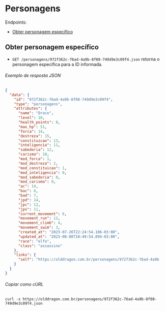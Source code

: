 Personagens
===========

Endpoints:

- [Obter personagem específico](#obter-personagem-específico)

Obter personagem específico
---------------------------

* `GET /personagens/972f362c-76ad-4a9b-8f08-749d9e3c09f4.json` retorna o personagem específica para a ID informada.

###### Exemplo de resposta JSON
<!-- START GET /personagens/example.json -->
```json
{
  "data": {
    "id": "972f362c-76ad-4a9b-8f08-749d9e3c09f4",
    "type": "personagens",
    "attributes": {
      "name": "Draco",
      "level": 10,
      "health_points": 8,
      "max_hp": 51,
      "forca": 14,
      "destreza": 15,
      "constituicao": 13,
      "inteligencia": 11,
      "sabedoria": 12,
      "carisma": 10,
      "mod_forca": 1,
      "mod_destreza": 2,
      "mod_constituicao": 1,
      "mod_inteligencia": 0,
      "mod_sabedoria": 0,
      "mod_carisma": 0,
      "ac": 14,
      "bac": 6,
      "bad": 7,
      "jpd": 14,
      "jpc": 12,
      "jps": 11,
      "current_movement": 6,
      "movement_run": 12,
      "movement_climb": 4,
      "movement_swim": 3,
      "created_at": "2023-07-26T22:24:54.106-03:00",
      "updated_at": "2023-08-08T10:49:54.894-03:00",
      "race": "elfo",
      "class": "assassino"
    },
    "links": {
      "self": "https://olddragon.com.br/personagens/972f362c-76ad-4a9b-8f08-749d9e3c09f4.json"
    }
  }
}
```
<!-- END GET /personagens/example.json -->

###### Copiar como cURL

``` shell
curl -s https://olddragon.com.br/personagens/972f362c-76ad-4a9b-8f08-749d9e3c09f4.json
```
